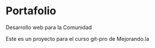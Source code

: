 Portafolio
==========

Desarrollo web para la Comunidad

Este es un proyecto para el curso git-pro de Mejorando.la
